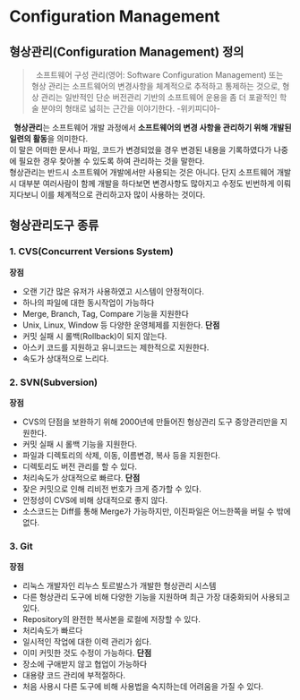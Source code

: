 # Configuration Management

## 형상관리(Configuration Management) 정의

> &nbsp; 소프트웨어 구성 관리(영어: Software Configuration Management) 또는 형상 관리는 소프트웨어의 변경사항을 체계적으로 추적하고 통제하는 것으로, 형상 관리는 일반적인 단순 버전관리 기반의 소프트웨어 운용을 좀 더 포괄적인 학술 분야의 형태로 넓히는 근간을 이야기한다.  -위키피디아-  

 &nbsp; <b>형상관리</b>는 소프트웨어 개발 과정에서 <b>소프트웨어의 변경 사항을 관리하기 위해 개발된 일련의 활동</b>을 의미한다.  
 이 말은 어떠한 문서나 파일, 코드가 변경되었을 경우 변경된 내용을 기록하였다가 나중에 필요한 경우 찾아볼 수 있도록 하여 관리하는 것을 말한다.  
 형상관리는 반드시 소프트웨어 개발에서만 사용되는 것은 아니다. 단지 소프트웨어 개발 시 대부분 여러사람이 함께 개발을 하다보면 변경사항도 많아지고 수정도 빈번하게 이뤄지다보니 이를 체계적으로 관리하고자 많이 사용하는 것이다. 
 
 ## 형상관리도구 종류
### 1. CVS(Concurrent Versions System)
<b>장점</b>
* 오랜 기간 많은 유저가 사용하였고 시스템이 안정적이다.
* 하나의 파일에 대한 동시작업이 가능하다
* Merge, Branch, Tag, Compare 기능을 지원한다
* Unix, Linux, Window 등 다양한 운영체제를 지원한다.
<b>단점</b>
* 커밋 실패 시 롤백(Rollback)이 되지 않는다.
* 아스키 코드를 지원하고 유니코드는 제한적으로 지원한다.
* 속도가 상대적으로 느리다.

### 2. SVN(Subversion)
<b>장점</b>
* CVS의 단점을 보완하기 위해 2000년에 만들어진 형상관리 도구 중앙관리만을 지원한다.
* 커밋 실패 시 롤백 기능을 지원한다.
* 파일과 디렉토리의 삭제, 이동, 이름변경, 복사 등을 지원한다.
* 디렉토리도 버전 관리를 할 수 있다.
* 처리속도가 상대적으로 빠르다.
<b>단점</b>
* 잦은 커밋으로 인해 리비전 번호가 크게 증가할 수 있다.
* 안정성이 CVS에 비해 상대적으로 좋지 않다.
* 소스코드는 Diff를 통해 Merge가 가능하지만, 이진파일은 어느한쪽을 버릴 수 밖에 없다.


### 3. Git
<b>장점</b>
 * 리눅스 개발자인 리누스 토르발스가 개발한 형상관리 시스템
 * 다른 형상관리 도구에 비해 다양한 기능을 지원하며 최근 가장 대중화되어 사용되고 있다.
 * Repository의 완전한 복사본을 로컬에 저장할 수 있다.
 * 처리속도가 빠르다
 * 일시적인 작업에 대한 이력 관리가 쉽다.
 * 이미 커밋한 것도 수정이 가능하다.
<b>단점</b>
 * 장소에 구애받지 않고 협업이 가능하다
 * 대용량 코드 관리에 부적절하다.
 * 처음 사용시 다른 도구에 비해 사용법을 숙지하는데 어려움을 가질 수 있다.
 
 



